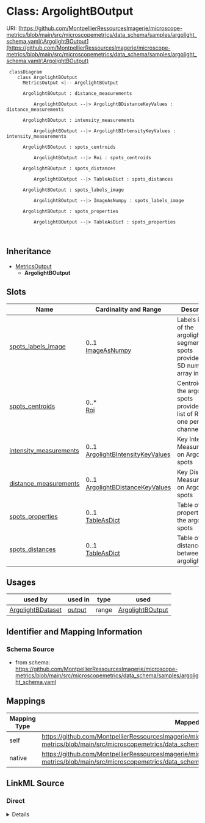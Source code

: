 # Class: ArgolightBOutput



URI: [https://github.com/MontpellierRessourcesImagerie/microscope-metrics/blob/main/src/microscopemetrics/data_schema/samples/argolight_schema.yaml/:ArgolightBOutput](https://github.com/MontpellierRessourcesImagerie/microscope-metrics/blob/main/src/microscopemetrics/data_schema/samples/argolight_schema.yaml/:ArgolightBOutput)




```mermaid
 classDiagram
    class ArgolightBOutput
      MetricsOutput <|-- ArgolightBOutput
      
      ArgolightBOutput : distance_measurements
        
          ArgolightBOutput --|> ArgolightBDistanceKeyValues : distance_measurements
        
      ArgolightBOutput : intensity_measurements
        
          ArgolightBOutput --|> ArgolightBIntensityKeyValues : intensity_measurements
        
      ArgolightBOutput : spots_centroids
        
          ArgolightBOutput --|> Roi : spots_centroids
        
      ArgolightBOutput : spots_distances
        
          ArgolightBOutput --|> TableAsDict : spots_distances
        
      ArgolightBOutput : spots_labels_image
        
          ArgolightBOutput --|> ImageAsNumpy : spots_labels_image
        
      ArgolightBOutput : spots_properties
        
          ArgolightBOutput --|> TableAsDict : spots_properties
        
      
```





## Inheritance
* [MetricsOutput](MetricsOutput.md)
    * **ArgolightBOutput**



## Slots

| Name | Cardinality and Range | Description | Inheritance |
| ---  | --- | --- | --- |
| [spots_labels_image](spots_labels_image.md) | 0..1 <br/> [ImageAsNumpy](ImageAsNumpy.md) | Labels image of the argolight segmented spots provided as a 5D numpy array in... | direct |
| [spots_centroids](spots_centroids.md) | 0..* <br/> [Roi](Roi.md) | Centroids of the argolight spots provided as a list of ROIs, one per channel | direct |
| [intensity_measurements](intensity_measurements.md) | 0..1 <br/> [ArgolightBIntensityKeyValues](ArgolightBIntensityKeyValues.md) | Key Intensity Measurements on Argolight spots | direct |
| [distance_measurements](distance_measurements.md) | 0..1 <br/> [ArgolightBDistanceKeyValues](ArgolightBDistanceKeyValues.md) | Key Distance Measurements on Argolight spots | direct |
| [spots_properties](spots_properties.md) | 0..1 <br/> [TableAsDict](TableAsDict.md) | Table of properties of the argolight spots | direct |
| [spots_distances](spots_distances.md) | 0..1 <br/> [TableAsDict](TableAsDict.md) | Table of distances between argolight spots | direct |





## Usages

| used by | used in | type | used |
| ---  | --- | --- | --- |
| [ArgolightBDataset](ArgolightBDataset.md) | [output](output.md) | range | [ArgolightBOutput](ArgolightBOutput.md) |






## Identifier and Mapping Information







### Schema Source


* from schema: https://github.com/MontpellierRessourcesImagerie/microscope-metrics/blob/main/src/microscopemetrics/data_schema/samples/argolight_schema.yaml





## Mappings

| Mapping Type | Mapped Value |
| ---  | ---  |
| self | https://github.com/MontpellierRessourcesImagerie/microscope-metrics/blob/main/src/microscopemetrics/data_schema/samples/argolight_schema.yaml/:ArgolightBOutput |
| native | https://github.com/MontpellierRessourcesImagerie/microscope-metrics/blob/main/src/microscopemetrics/data_schema/samples/argolight_schema.yaml/:ArgolightBOutput |





## LinkML Source

<!-- TODO: investigate https://stackoverflow.com/questions/37606292/how-to-create-tabbed-code-blocks-in-mkdocs-or-sphinx -->

### Direct

<details>
```yaml
name: ArgolightBOutput
from_schema: https://github.com/MontpellierRessourcesImagerie/microscope-metrics/blob/main/src/microscopemetrics/data_schema/samples/argolight_schema.yaml
is_a: MetricsOutput
attributes:
  spots_labels_image:
    name: spots_labels_image
    description: Labels image of the argolight segmented spots provided as a 5D numpy
      array in the order TZYXC. Image intensities correspond to ROI labels
    from_schema: https://github.com/MontpellierRessourcesImagerie/microscope-metrics/blob/main/src/microscopemetrics/data_schema/samples/argolight_schema.yaml
    rank: 1000
    multivalued: false
    range: ImageAsNumpy
    required: false
  spots_centroids:
    name: spots_centroids
    description: Centroids of the argolight spots provided as a list of ROIs, one
      per channel
    from_schema: https://github.com/MontpellierRessourcesImagerie/microscope-metrics/blob/main/src/microscopemetrics/data_schema/samples/argolight_schema.yaml
    rank: 1000
    multivalued: true
    range: Roi
    required: false
  intensity_measurements:
    name: intensity_measurements
    description: Key Intensity Measurements on Argolight spots
    from_schema: https://github.com/MontpellierRessourcesImagerie/microscope-metrics/blob/main/src/microscopemetrics/data_schema/samples/argolight_schema.yaml
    rank: 1000
    multivalued: false
    range: ArgolightBIntensityKeyValues
    required: false
  distance_measurements:
    name: distance_measurements
    description: Key Distance Measurements on Argolight spots
    from_schema: https://github.com/MontpellierRessourcesImagerie/microscope-metrics/blob/main/src/microscopemetrics/data_schema/samples/argolight_schema.yaml
    rank: 1000
    multivalued: false
    range: ArgolightBDistanceKeyValues
    required: false
  spots_properties:
    name: spots_properties
    description: Table of properties of the argolight spots
    from_schema: https://github.com/MontpellierRessourcesImagerie/microscope-metrics/blob/main/src/microscopemetrics/data_schema/samples/argolight_schema.yaml
    rank: 1000
    multivalued: false
    range: TableAsDict
    required: false
  spots_distances:
    name: spots_distances
    description: Table of distances between argolight spots
    from_schema: https://github.com/MontpellierRessourcesImagerie/microscope-metrics/blob/main/src/microscopemetrics/data_schema/samples/argolight_schema.yaml
    rank: 1000
    multivalued: false
    range: TableAsDict
    required: false

```
</details>

### Induced

<details>
```yaml
name: ArgolightBOutput
from_schema: https://github.com/MontpellierRessourcesImagerie/microscope-metrics/blob/main/src/microscopemetrics/data_schema/samples/argolight_schema.yaml
is_a: MetricsOutput
attributes:
  spots_labels_image:
    name: spots_labels_image
    description: Labels image of the argolight segmented spots provided as a 5D numpy
      array in the order TZYXC. Image intensities correspond to ROI labels
    from_schema: https://github.com/MontpellierRessourcesImagerie/microscope-metrics/blob/main/src/microscopemetrics/data_schema/samples/argolight_schema.yaml
    rank: 1000
    multivalued: false
    alias: spots_labels_image
    owner: ArgolightBOutput
    domain_of:
    - ArgolightBOutput
    range: ImageAsNumpy
    required: false
  spots_centroids:
    name: spots_centroids
    description: Centroids of the argolight spots provided as a list of ROIs, one
      per channel
    from_schema: https://github.com/MontpellierRessourcesImagerie/microscope-metrics/blob/main/src/microscopemetrics/data_schema/samples/argolight_schema.yaml
    rank: 1000
    multivalued: true
    alias: spots_centroids
    owner: ArgolightBOutput
    domain_of:
    - ArgolightBOutput
    range: Roi
    required: false
  intensity_measurements:
    name: intensity_measurements
    description: Key Intensity Measurements on Argolight spots
    from_schema: https://github.com/MontpellierRessourcesImagerie/microscope-metrics/blob/main/src/microscopemetrics/data_schema/samples/argolight_schema.yaml
    rank: 1000
    multivalued: false
    alias: intensity_measurements
    owner: ArgolightBOutput
    domain_of:
    - ArgolightBOutput
    range: ArgolightBIntensityKeyValues
    required: false
  distance_measurements:
    name: distance_measurements
    description: Key Distance Measurements on Argolight spots
    from_schema: https://github.com/MontpellierRessourcesImagerie/microscope-metrics/blob/main/src/microscopemetrics/data_schema/samples/argolight_schema.yaml
    rank: 1000
    multivalued: false
    alias: distance_measurements
    owner: ArgolightBOutput
    domain_of:
    - ArgolightBOutput
    range: ArgolightBDistanceKeyValues
    required: false
  spots_properties:
    name: spots_properties
    description: Table of properties of the argolight spots
    from_schema: https://github.com/MontpellierRessourcesImagerie/microscope-metrics/blob/main/src/microscopemetrics/data_schema/samples/argolight_schema.yaml
    rank: 1000
    multivalued: false
    alias: spots_properties
    owner: ArgolightBOutput
    domain_of:
    - ArgolightBOutput
    range: TableAsDict
    required: false
  spots_distances:
    name: spots_distances
    description: Table of distances between argolight spots
    from_schema: https://github.com/MontpellierRessourcesImagerie/microscope-metrics/blob/main/src/microscopemetrics/data_schema/samples/argolight_schema.yaml
    rank: 1000
    multivalued: false
    alias: spots_distances
    owner: ArgolightBOutput
    domain_of:
    - ArgolightBOutput
    range: TableAsDict
    required: false

```
</details>